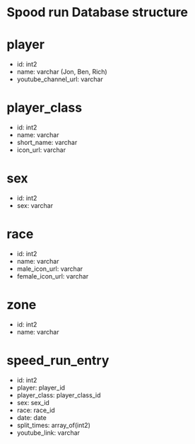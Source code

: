 # Spood run Database structure

# player

- id: int2
- name: varchar (Jon, Ben, Rich)
- youtube_channel_url: varchar

# player_class

- id: int2
- name: varchar
- short_name: varchar
- icon_url: varchar

# sex

- id: int2
- sex: varchar

# race

- id: int2
- name: varchar
- male_icon_url: varchar
- female_icon_url: varchar

# zone

- id: int2
- name: varchar

# speed_run_entry

- id: int2
- player: player_id
- player_class: player_class_id
- sex: sex_id
- race: race_id
- date: date
- split_times: array_of(int2)
- youtube_link: varchar
